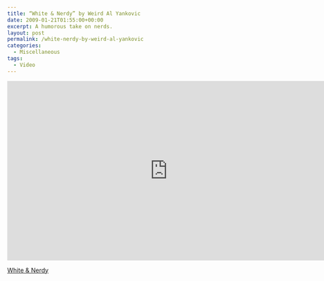 ```yaml
---
title: “White & Nerdy” by Weird Al Yankovic
date: 2009-01-21T01:55:00+00:00
excerpt: A humorous take on nerds.
layout: post
permalink: /white-nerdy-by-weird-al-yankovic
categories:
  - Miscellaneous
tags:
  - Video
---
```

<iframe src="https://player.vimeo.com/video/752979?color=ffffff" width="740" height="416" frameborder="0" allowfullscreen="allowfullscreen"></iframe>

[White & Nerdy](https://vimeo.com/752979)